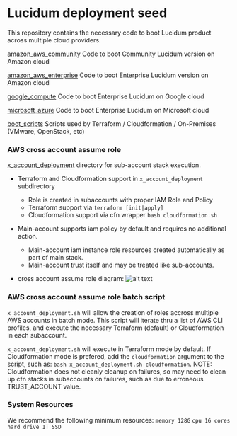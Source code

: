 # Lucidum deployment seed


This repository contains the necessary code to boot Lucidum product across multiple cloud providers.

[amazon_aws_community](amazon_aws_community/README.md) Code to boot Community Lucidum version on Amazon cloud

[amazon_aws_enterprise](amazon_aws_enterprise/README.md) Code to boot Enterprise Lucidum version on Amazon cloud

[google_compute](google_compute/README.md) Code to boot Enterprise Lucidum on Google cloud

[microsoft_azure](microsoft_azure/README.md) Code to boot Enterprise Lucidum on Microsoft cloud

[boot_scripts](boot_scripts/README.md) Scripts used by Terraform / Cloudformation / On-Premises (VMware, OpenStack, etc) 


### AWS cross account assume role

[x_account_deployment](x_account_deployment/README.md) directory for sub-account stack execution.

- Terraform and Cloudformation support in `x_account_deployment` subdirectory
  * Role is created in subaccounts with proper IAM Role and Policy
  * Terraform support via `terraform [init|apply]`
  * Cloudformation support via cfn wrapper `bash cloudformation.sh`

- Main-account supports iam policy by default and requires no additional action.
  * Main-account iam instance role resources created automatically as part of main stack.
  * Main-account trust itself and may be treated like sub-accounts.


- cross account assume role diagram:
![alt text](https://github.com/LucidumInc/lucidum-deployment-seed/blob/master/assume-role.jpg?raw=true)


### AWS cross account assume role batch script

`x_account_deployment.sh` will allow the creation of roles accross multiple AWS accounts in batch mode. This script will iterate thru a list of AWS CLI profiles, and execute the necessary Terraform (default) or Cloudformation in each subaccount.

`x_account_deployment.sh` will execute in Terraform mode by default. If Cloudformation mode is prefered, add the `cloudformation` argument to the script, such as: `bash x_account_deployment.sh cloudformation`. NOTE: Cloudformation does not cleanly cleanup on failures, so may need to clean up cfn stacks in subaccounts on failures, such as due to erroneous TRUST_ACCOUNT value.


### System Resources

We recommend the following minimum resources:
`memory 128G`
`cpu 16 cores`
`hard drive 1T SSD`
